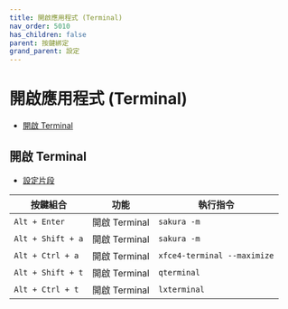 ```yaml
---
title: 開啟應用程式 (Terminal)
nav_order: 5010
has_children: false
parent: 按鍵綁定
grand_parent: 設定
---
```



# 開啟應用程式 (Terminal)

* [開啟 Terminal](#開啟-terminal)




## 開啟 Terminal

* [設定片段](https://github.com/samwhelp/fedora-labwc-adjustment/blob/main/prototype/main/labwc-config/Main/asset/overlay/etc/skel/.config/labwc/rc.xml#L178-L192)


| 按鍵組合          | 功能         | 執行指令                     |
| ----------------- | ------------- | --------------------------- |
| `Alt + Enter`     | 開啟 Terminal | `sakura -m`                 |
| `Alt + Shift + a` | 開啟 Terminal | `sakura -m`                 |
| `Alt + Ctrl + a`  | 開啟 Terminal | `xfce4-terminal --maximize` |
| `Alt + Shift + t` | 開啟 Terminal | `qterminal`                     |
| `Alt + Ctrl + t`  | 開啟 Terminal | `lxterminal`                     |
